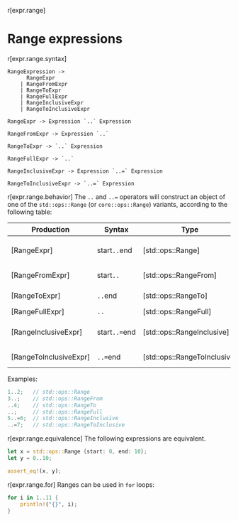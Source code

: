 
r[expr.range]
# Range expressions

r[expr.range.syntax]
```grammar,expressions
RangeExpression ->
      RangeExpr
    | RangeFromExpr
    | RangeToExpr
    | RangeFullExpr
    | RangeInclusiveExpr
    | RangeToInclusiveExpr

RangeExpr -> Expression `..` Expression

RangeFromExpr -> Expression `..`

RangeToExpr -> `..` Expression

RangeFullExpr -> `..`

RangeInclusiveExpr -> Expression `..=` Expression

RangeToInclusiveExpr -> `..=` Expression
```

r[expr.range.behavior]
The `..` and `..=` operators will construct an object of one of the `std::ops::Range` (or `core::ops::Range`) variants, according to the following table:

| Production             | Syntax        | Type                         | Range                 |
|------------------------|---------------|------------------------------|-----------------------|
| [RangeExpr]            | start`..`end  | [std::ops::Range]            | start &le; x &lt; end |
| [RangeFromExpr]        | start`..`     | [std::ops::RangeFrom]        | start &le; x          |
| [RangeToExpr]          | `..`end       | [std::ops::RangeTo]          |            x &lt; end |
| [RangeFullExpr]        | `..`          | [std::ops::RangeFull]        |            -          |
| [RangeInclusiveExpr]   | start`..=`end | [std::ops::RangeInclusive]   | start &le; x &le; end |
| [RangeToInclusiveExpr] | `..=`end      | [std::ops::RangeToInclusive] |            x &le; end |

Examples:

```rust
1..2;   // std::ops::Range
3..;    // std::ops::RangeFrom
..4;    // std::ops::RangeTo
..;     // std::ops::RangeFull
5..=6;  // std::ops::RangeInclusive
..=7;   // std::ops::RangeToInclusive
```

r[expr.range.equivalence]
The following expressions are equivalent.

```rust
let x = std::ops::Range {start: 0, end: 10};
let y = 0..10;

assert_eq!(x, y);
```

r[expr.range.for]
Ranges can be used in `for` loops:

```rust
for i in 1..11 {
    println!("{}", i);
}
```

